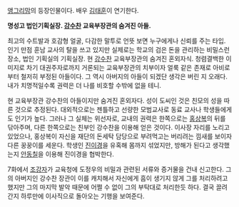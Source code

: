 [앵그리맘](%EC%95%B5%EA%B7%B8%EB%A6%AC%EB%A7%98.md)의 등장인물이다. 배우
[김태훈](%EA%B9%80%ED%83%9C%ED%9B%88.md)이 연기한다.

**명성고 법인기획실장. [강수찬](%EA%B0%95%EC%88%98%EC%B0%AC.md) 교육부장관의 숨겨진 아들.**

최고의 수트발과 호감형 얼굴, 다감한 말투로 언뜻 보면 누구에게나 신뢰를 주는 타입. 인기 만점 훈남 교사의 탈을 쓰고 있지만 실제로는
학교의 검은 돈을 관리하는 비밀스런 장소, 법인 기획실의 기획실장. 현
[강수찬](%EA%B0%95%EC%88%98%EC%B0%AC.md) 교육부장관의 숨겨진 혼외자식. 청렴결백한 이미지로 차기
대권주자로까지 거론되는 교육부장관의 치부이자 얼룩 같은 존재로 아비로부터 철저히 부정된 아들이다. 그 역시 아버지의 아들이 되겠단 생각은
버린 지 오래다. 내가 치명적일수록 권력은 더 나를 비호할 수밖에 없을 테니.

현 교육부장관 강수찬의 아들이지만 숨겨진 혼외자다. 성이 도씨인 것은 친모의 성을 따른 것으로 추정된다. 대외적으로는 젠틀하고 선량한
모범교사로 동료 교사나 학생들에게도 인기가 높다. 그러나 그 실체는 위선자로, 교내의 권력은 한쪽으로는
[홍상복](%ED%99%8D%EC%83%81%EB%B3%B5.md)의 뒤를 닦아주며, 다른 한쪽으로는 친부인 강수찬을 이용해 얻은
것이다. 이사장 자리를 노리고 있었으나, 홍상복이 자신을 재단의 돈세탁 담당으로 부려먹고는 버리려는 낌새를 보이자 다른 꿍꿍이를 세운다.
학생인 [진이경](%EC%A7%84%EC%9D%B4%EA%B2%BD.md)을 유혹해 몸까지 섞었지만, 방해가 된다고 생각했는지
[안동칠](%EC%95%88%EB%8F%99%EC%B9%A0.md)을 이용해 진이경을 협박한다.

7화에서 [조강자](%EC%A1%B0%EA%B0%95%EC%9E%90.md)가 교육청에 도정우의 비밀과 관련된 서류와 증거물을 건내
신고한다. 그의 아버지인 강수찬 장관이 이를 캐치해서 자신에게 흠이 생기지 않게 그를 처리하려고 했지만 그의 마지막 발악 때문에 어쩔 수
없이 그의 부탁대로 처리한듯 하다. 결국 끌려간지 하루만에 이사직으로 돌아오는 기행을 보여준다.


